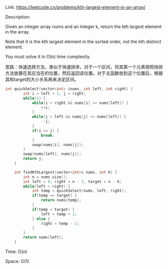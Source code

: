 Link: https://leetcode.cn/problems/kth-largest-element-in-an-array/

Description:

Given an integer array nums and an integer k, return the kth largest element in the array.

Note that it is the kth largest element in the sorted order, not the kth distinct element.

You must solve it in O(n) time complexity.

思路：快速选择方法，类似于快速排序。对于一个区间，将其第一个元素按照快排方法放置在其应当在的位置，然后返回该位置。对于主函数收到这个位置后，根据其和target的大小关系再来决定区间。

```c++
int quickSelect(vector<int> &nums, int left, int right) {
        int i = left + 1, j = right;
        while(1) {
            while(i < right && nums[i] <= nums[left]) {
                ++i;
            }
            while(j > left && nums[j] >= nums[left]) {
                --j;
            }
            if(i >= j) {
                break;
            }
            swap(nums[i], nums[j]);
        }
        swap(nums[left], nums[j]);
        return j;
    }

    int findKthLargest(vector<int>& nums, int k) {
        int n = nums.size();
        int left = 0, right = n - 1, target = n - k;
        while(left < right) {
            int temp = quickSelect(nums, left, right);
            if(temp == target) {
                return nums[temp];
            }
            if(temp < target) {
                left = temp + 1;
            } else {
                right = temp - 1;
            }
        }
        return nums[left];
    }
```

Time: O(n)

Space: O(1)
